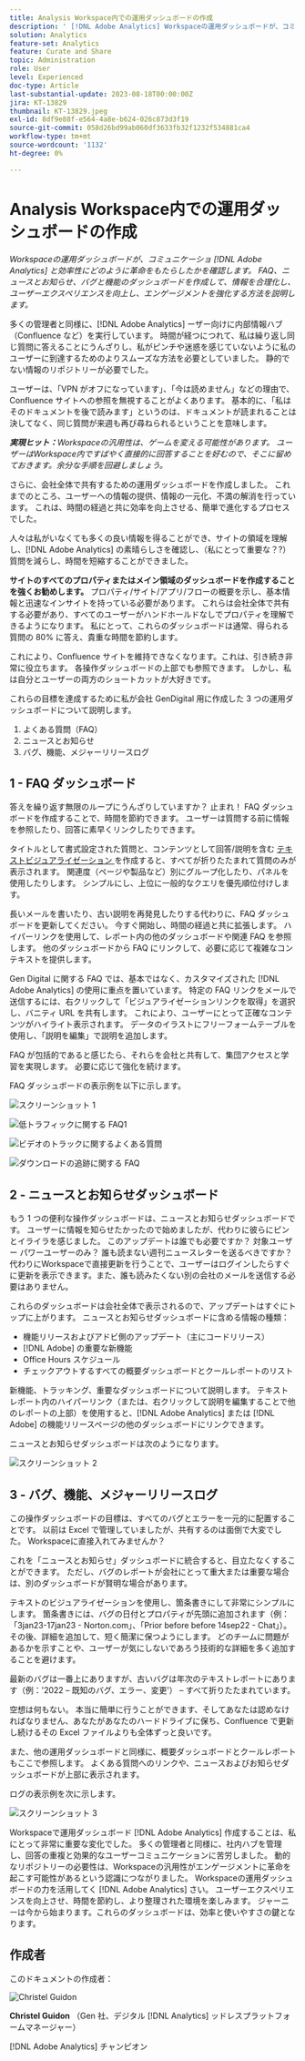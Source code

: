 ```yaml
---
title: Analysis Workspace内での運用ダッシュボードの作成
description: ' [!DNL Adobe Analytics] Workspaceの運用ダッシュボードが、コミュニケーションと効率性をどのように変革しているかを説明します。'
solution: Analytics
feature-set: Analytics
feature: Curate and Share
topic: Administration
role: User
level: Experienced
doc-type: Article
last-substantial-update: 2023-08-18T00:00:00Z
jira: KT-13829
thumbnail: KT-13829.jpeg
exl-id: 8df9e88f-e564-4a8e-b624-026c873d3f19
source-git-commit: 058d26bd99ab060df3633fb32f1232f534881ca4
workflow-type: tm+mt
source-wordcount: '1132'
ht-degree: 0%

---
```


# Analysis Workspace内での運用ダッシュボードの作成

_Workspaceの運用ダッシュボードが、コミュニケーショ [!DNL Adobe Analytics] と効率性にどのように革命をもたらしたかを確認します。 FAQ、ニュースとお知らせ、バグと機能のダッシュボードを作成して、情報を合理化し、ユーザーエクスペリエンスを向上し、エンゲージメントを強化する方法を説明します。_


多くの管理者と同様に、[!DNL Adobe Analytics] ーザー向けに内部情報ハブ（Confluence など）を実行しています。 時間が経つにつれて、私は繰り返し同じ質問に答えることにうんざりし、私がピンチや迷惑を感じていないように私のユーザーに到達するためのよりスムーズな方法を必要としていました。 静的でない情報のリポジトリーが必要でした。

ユーザーは、「VPN がオフになっています」、「今は読めません」などの理由で、Confluence サイトへの参照を無視することがよくあります。 基本的に、「私はそのドキュメントを後で読みます」というのは、ドキュメントが読まれることは決してなく、同じ質問が来週も再び尋ねられるということを意味します。

***実現ヒット：**&#x200B;Workspaceの汎用性は、ゲームを変える可能性があります。 ユーザーはWorkspace内ですばやく直接的に回答することを好むので、そこに留めておきます。余分な手順を回避しましょう。*

さらに、会社全体で共有するための運用ダッシュボードを作成しました。 これまでのところ、ユーザーへの情報の提供、情報の一元化、不満の解消を行っています。 これは、時間の経過と共に効率を向上させる、簡単で進化するプロセスでした。

人々は私がいなくても多くの良い情報を得ることができ、サイトの領域を理解し、[!DNL Adobe Analytics] の素晴らしさを確認し、（私にとって重要な？?）質問を減らし、時間を短縮することができました。

**サイトのすべてのプロパティまたはメイン領域のダッシュボードを作成することを強くお勧めします。** プロパティ/サイト/アプリ/フローの概要を示し、基本情報と迅速なインサイトを持っている必要があります。 これらは会社全体で共有する必要があり、すべてのユーザーがハンドホールドなしでプロパティを理解できるようになります。 私にとって、これらのダッシュボードは通常、得られる質問の 80% に答え、貴重な時間を節約します。

これにより、Confluence サイトを維持できなくなります。これは、引き続き非常に役立ちます。 各操作ダッシュボードの上部でも参照できます。 しかし、私は自分とユーザーの両方のショートカットが大好きです。

これらの目標を達成するために私が会社 GenDigital 用に作成した 3 つの運用ダッシュボードについて説明します。

1. よくある質問（FAQ）
1. ニュースとお知らせ
1. バグ、機能、メジャーリリースログ


## 1 - FAQ ダッシュボード

答えを繰り返す無限のループにうんざりしていますか？ 止まれ！ FAQ ダッシュボードを作成することで、時間を節約できます。 ユーザーは質問する前に情報を参照したり、回答に素早くリンクしたりできます。

タイトルとして書式設定された質問と、コンテンツとして回答/説明を含む [ テキストビジュアライゼーション ](https://experienceleague.adobe.com/docs/analytics/analyze/analysis-workspace/visualizations/text.html) を作成すると、すべてが折りたたまれて質問のみが表示されます。 関連度（ページや製品など）別にグループ化したり、パネルを使用したりします。 シンプルにし、上位に一般的なクエリを優先順位付けします。

長いメールを書いたり、古い説明を再発見したりする代わりに、FAQ ダッシュボードを更新してください。 今すぐ開始し、時間の経過と共に拡張します。 ハイパーリンクを使用して、レポート内の他のダッシュボードや関連 FAQ を参照します。 他のダッシュボードから FAQ にリンクして、必要に応じて複雑なコンテキストを提供します。

Gen Digital に関する FAQ では、基本ではなく、カスタマイズされた [!DNL Adobe Analytics] の使用に重点を置いています。 特定の FAQ リンクをメールで送信するには、右クリックして「ビジュアライゼーションリンクを取得」を選択し、バニティ URL を共有します。 これにより、ユーザーにとって正確なコンテンツがハイライト表示されます。 データのイラストにフリーフォームテーブルを使用し、「説明を編集」で説明を追加します。

FAQ が包括的であると感じたら、それらを会社と共有して、集団アクセスと学習を実現します。 必要に応じて強化を続けます。

FAQ ダッシュボードの表示例を以下に示します。

![ スクリーンショット 1](assets/screenshot-1_v2.png)

![ 低トラフィックに関する FAQ1](assets/low-traffic-faq.png)

![ ビデオのトラックに関するよくある質問 ](assets/track-video-faq.png)

![ ダウンロードの追跡に関する FAQ](assets/track-downloads-faq.png)

## 2 - ニュースとお知らせダッシュボード

もう 1 つの便利な操作ダッシュボードは、ニュースとお知らせダッシュボードです。 ユーザーに情報を知らせたかったので始めましたが、代わりに彼らにピンとイライラを感じました。 このアップデートは誰でも必要ですか？ 対象ユーザー パワーユーザーのみ？ 誰も読まない週刊ニュースレターを送るべきですか？ 代わりにWorkspaceで直接更新を行うことで、ユーザーはログインしたらすぐに更新を表示できます。また、誰も読みたくない別の会社のメールを送信する必要はありません。

これらのダッシュボードは会社全体で表示されるので、アップデートはすぐにトップに上がります。 ニュースとお知らせダッシュボードに含める情報の種類：

- 機能リリースおよびアドビ側のアップデート（主にコードリリース）
- [!DNL Adobe] の重要な新機能
- Office Hours スケジュール
- チェックアウトするすべての概要ダッシュボードとクールレポートのリスト

新機能、トラッキング、重要なダッシュボードについて説明します。 テキストレポート内のハイパーリンク（または、右クリックして説明を編集することで他のレポートの上部）を使用すると、[!DNL Adobe Analytics] または [!DNL Adobe] の機能リリースページの他のダッシュボードにリンクできます。

ニュースとお知らせダッシュボードは次のようになります。

![ スクリーンショット 2](assets/screenshot-2.png)

## 3 - バグ、機能、メジャーリリースログ

この操作ダッシュボードの目標は、すべてのバグとエラーを一元的に配置することです。 以前は Excel で管理していましたが、共有するのは面倒で大変でした。 Workspaceに直接入れてみませんか？

これを「ニュースとお知らせ」ダッシュボードに統合すると、目立たなくすることができます。 ただし、バグのレポートが会社にとって重大または重要な場合は、別のダッシュボードが賢明な場合があります。

テキストのビジュアライゼーションを使用し、箇条書きにして非常にシンプルにします。 箇条書きには、バグの日付とプロパティが先頭に追加されます（例：「3jan23-17jan23 - Norton.com」、「Prior before before 14sep22 - Chat」）。 その後、詳細を追加して、短く簡潔に保つようにします。 どのチームに問題があるかを示すことや、ユーザーが気にしないであろう技術的な詳細を多く追加することを避けます。

最新のバグは一番上にありますが、古いバグは年次のテキストレポートにあります（例：&#39;2022 – 既知のバグ、エラー、変更&#39;） – すべて折りたたまれています。

空想は何もない。 本当に簡単に行うことができます、そしてあなたは認めなければなりません、あなたがあなたのハードドライブに保ち、Confluence で更新し続けるその Excel ファイルよりも全体ずっと良いです。

また、他の運用ダッシュボードと同様に、概要ダッシュボードとクールレポートもここで参照します。 よくある質問へのリンクや、ニュースおよびお知らせダッシュボードが上部に表示されます。

ログの表示例を次に示します。

![ スクリーンショット 3](assets/screenshot-3.png)

Workspaceで運用ダッシュボード [!DNL Adobe Analytics] 作成することは、私にとって非常に重要な変化でした。 多くの管理者と同様に、社内ハブを管理し、回答の重複と効果的なユーザーコミュニケーションに苦労しました。 動的なリポジトリーの必要性は、Workspaceの汎用性がエンゲージメントに革命を起こす可能性があるという認識につながりました。 Workspaceの運用ダッシュボードの力を活用してく [!DNL Adobe Analytics] さい。 ユーザーエクスペリエンスを向上させ、時間を節約し、より整理された環境を楽しみます。 ジャーニーは今から始まります。これらのダッシュボードは、効率と使いやすさの鍵となります。

## 作成者

このドキュメントの作成者：

![Christel Guidon](assets/Christel-Headshot-150.png)

**Christel Guidon** （Gen 社、デジタル [!DNL Analytics] ッドレスプラットフォームマネージャー）

[!DNL Adobe Analytics] チャンピオン
